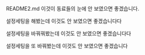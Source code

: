 README2.md
이것이 동료들의 눈에 안 보였으면 좋겠습니다.

설정세팅을 해봤는데
이것도 안 보였으면 좋겠습니다다

설정세팅을 바꿔꿔봤는데
이것도 안 보였으면 좋겠습니다다

설정세팅을 또 바꿔봤는데
이것도 안 보였으면 좋겠습니다